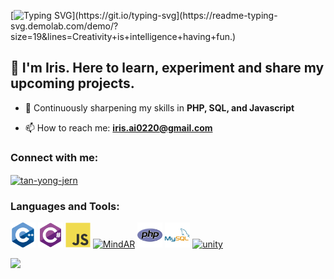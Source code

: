 [![Typing SVG]([https://readme-typing-svg.demolab.com?font=Fira+Code&pause=1000&random=false&width=435&lines=Hello%2C+%E4%BD%A0%E5%A5%BD%2C+%E3%81%93%E3%82%93%E3%81%AB%E3%81%A1%E3%81%AF%2C++%EC%95%88%EB%85%95%ED%95%98%EC%84%B8%EC%9A%94!)](https://git.io/typing-svg](https://readme-typing-svg.demolab.com/demo/?size=19&lines=Creativity+is+intelligence+having+fun.)

## 👋 I'm Iris. Here to learn, experiment and share my upcoming projects.

- 🌱 Continuously sharpening my skills in **PHP, SQL, and Javascript**

- 📫 How to reach me: **iris.ai0220@gmail.com**

<h3 align="left">Connect with me:</h3>
<p align="left">
<a href="https://linkedin.com/in/iris-ining" target="blank"><img align="center" src="https://raw.githubusercontent.com/rahuldkjain/github-profile-readme-generator/master/src/images/icons/Social/linked-in-alt.svg" alt="tan-yong-jern" height="30" width="40" /></a>
</p>

<h3 align="left">Languages and Tools:</h3>
<p align="left"> 
  <!-- C++ -->
  <a href="https://www.w3schools.com/cpp/" target="_blank" rel="noreferrer"><img src="https://raw.githubusercontent.com/devicons/devicon/master/icons/cplusplus/cplusplus-original.svg" alt="cplusplus" width="40" height="40"/></a>
  <!-- C# -->
  <a href="https://www.w3schools.com/cs/" target="_blank" rel="noreferrer"><img src="https://raw.githubusercontent.com/devicons/devicon/master/icons/csharp/csharp-original.svg" alt="csharp" width="40" height="40"/></a>
  <!-- JS -->
  <a href="https://developer.mozilla.org/en-US/docs/Web/JavaScript" target="_blank" rel="noreferrer"><img src="https://raw.githubusercontent.com/devicons/devicon/master/icons/javascript/javascript-original.svg" alt="javascript" width="40" height="40"/></a>
  <!-- mindar -->
  <a href="https://hiukim.github.io/mind-ar-js-doc/" target="_blank" rel="noreferrer"><img src="https://hiukim.github.io/mind-ar-js-doc/img/logo.png" alt="MindAR" width="50" height="40"/></a>
    <!-- php -->
  <a href="https://www.php.net" target="_blank" rel="noreferrer"><img src="https://raw.githubusercontent.com/devicons/devicon/master/icons/php/php-original.svg" alt="php" width="40" height="40"/></a>
  <!-- MySQL -->
  <a href="https://www.mysql.com/" target="_blank" rel="noreferrer"><img src="https://raw.githubusercontent.com/devicons/devicon/master/icons/mysql/mysql-original-wordmark.svg" alt="mysql" width="40" height="40"/></a>
  <!-- unity -->
  <a href="https://unity.com/" target="_blank" rel="noreferrer"><img src="https://www.vectorlogo.zone/logos/unity3d/unity3d-icon.svg" alt="unity" width="40" height="40"/></a>
</p>

[![](https://visitcount.itsvg.in/api?id=iris-ining&label=Profile%20Views&color=11&icon=5&pretty=false)](https://visitcount.itsvg.in)
